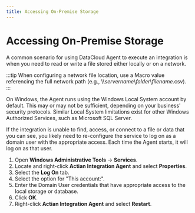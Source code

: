 ```yaml
---
title: Accessing On-Premise Storage
---
```


# Accessing On-Premise Storage

A common scenario for using DataCloud Agent to execute an integration is when you need to read or write a file stored either locally or on a network.

:::tip
When configuring a network file location, use a Macro value referencing the full network path (e.g., \\\\_servername_\\_folder_\\_filename_.csv).
:::

On Windows, the Agent runs using the Windows Local System account by default. This may or may not be sufficient, depending on your business' security protocols. Similar Local System limitations exist for other Windows Authorized Services, such as Microsoft SQL Server.

If the integration is unable to find, access, or connect to a file or data that you can see, you likely need to re-configure the service to log on as a domain user with the appropriate access. Each time the Agent starts, it will log on as that user.

1. Open **Windows Administrative Tools** → **Services**.
2. Locate and right-click **Actian Integration Agent** and select **Properties**.
3. Select the **Log On** tab.
4. Select the option for "This account:".
5. Enter the Domain User credentials that have appropriate access to the local storage or database.
6. Click **OK**.
7. Right-click **Actian Integration Agent** and select **Restart**.

